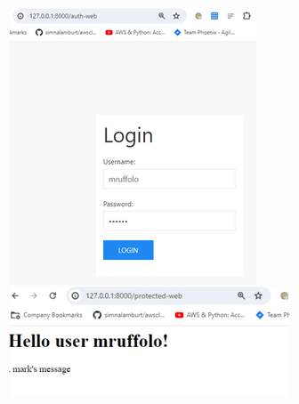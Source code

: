 <img src="https://raw.githubusercontent.com/RetributionByRevenue/fastapi-sessions-domaincontroler/main/image_2024-01-07_025134972.png">
<img src="https://raw.githubusercontent.com/RetributionByRevenue/fastapi-sessions-domaincontroler/main/image_2024-01-07_025041487.png">
